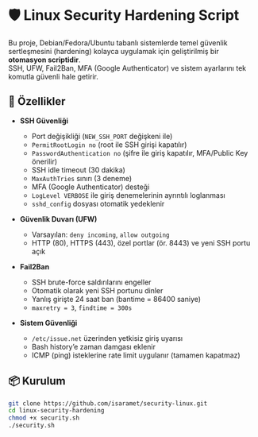 # 🛡️ Linux Security Hardening Script

Bu proje, Debian/Fedora/Ubuntu tabanlı sistemlerde temel güvenlik sertleşmesini (hardening) kolayca uygulamak için geliştirilmiş bir **otomasyon scriptidir**.  
SSH, UFW, Fail2Ban, MFA (Google Authenticator) ve sistem ayarlarını tek komutla güvenli hale getirir.  

## 🚀 Özellikler

- **SSH Güvenliği**
  - Port değişikliği (`NEW_SSH_PORT` değişkeni ile)
  - `PermitRootLogin no` (root ile SSH girişi kapatılır)
  - `PasswordAuthentication no` (şifre ile giriş kapatılır, MFA/Public Key önerilir)
  - SSH idle timeout (30 dakika)
  - `MaxAuthTries` sınırı (3 deneme)
  - MFA (Google Authenticator) desteği
  - `LogLevel VERBOSE` ile giriş denemelerinin ayrıntılı loglanması
  - `sshd_config` dosyası otomatik yedeklenir

- **Güvenlik Duvarı (UFW)**
  - Varsayılan: `deny incoming`, `allow outgoing`
  - HTTP (80), HTTPS (443), özel portlar (ör. 8443) ve yeni SSH portu açık

- **Fail2Ban**
  - SSH brute-force saldırılarını engeller
  - Otomatik olarak yeni SSH portunu dinler
  - Yanlış girişte 24 saat ban (bantime = 86400 saniye)
  - `maxretry = 3`, `findtime = 300s`

- **Sistem Güvenliği**
  - `/etc/issue.net` üzerinden yetkisiz giriş uyarısı
  - Bash history’e zaman damgası eklenir
  - ICMP (ping) isteklerine rate limit uygulanır (tamamen kapatmaz)

## 📦 Kurulum

```bash
git clone https://github.com/isaramet/security-linux.git
cd linux-security-hardening
chmod +x security.sh
./security.sh
